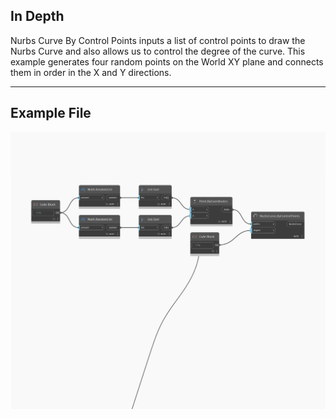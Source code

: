 <!--- Autodesk.DesignScript.Geometry.NurbsCurve.ByControlPoints(points, degree) --->
<!--- M7MZHZHWH4ZKVKUYXLRW627FB62D73CFFTQ2Q4CDDYU24PMN4A2A --->
## In Depth
Nurbs Curve By Control Points inputs a list of control points to draw the Nurbs Curve and also allows us to control the degree of the curve. This example generates four random points on the World XY plane and connects them in order in the X and Y directions.
___
## Example File

![ByControlPoints (points, degree)](./Autodesk.DesignScript.Geometry.NurbsCurve.ByControlPoints(points,%20degree)_img.jpg)

